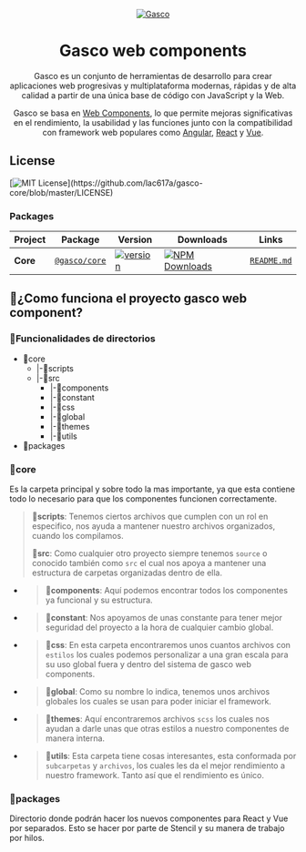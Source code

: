 <p  align="center"><a  href="#"><img  alt="Gasco"  src="https://gasco-web-component.herokuapp.com/img/gasco-web-component.svg"  /></a></p>

<h1  align="center">Gasco web components</h1>

<p  align="center">Gasco es un conjunto de herramientas de desarrollo para crear aplicaciones web progresivas y multiplataforma modernas, rápidas y de alta calidad a partir de una única base de código con JavaScript y la Web.</p>

<p  align="center">Gasco se basa en <a  href="https://www.webcomponents.org/introduction">Web Components</a>, lo que permite mejoras significativas en el rendimiento, la usabilidad y las funciones junto con la compatibilidad con framework web populares como <a  href="https://angular.io/">Angular</a>, <a  href="https://reactjs.com/">React</a> y <a  href="https://vuejs.org/">Vue</a>.</p>

##  License

[![MIT License](https://img.shields.io/apm/l/atomic-design-ui.svg?)](https://github.com/lac617a/gasco-core/blob/master/LICENSE)

###  Packages

| Project | Package | Version | Downloads| Links |
| ------- | ------- | ------- | -------- |:-----:|
| **Core** | [`@gasco/core`](https://www.npmjs.com/package/@gasco/core) | [![version](https://img.shields.io/npm/v/@gasco/core/latest.svg)](https://www.npmjs.com/package/@gasco/core) | <a  href="https://www.npmjs.com/package/@gasco/core"  target="_blank"><img  src="https://img.shields.io/npm/dm/@gasco/core.svg"  alt="NPM Downloads" /></a> | [`README.md`](core/readme.md)

##  :hammer:¿Como funciona el proyecto gasco web component?

###  :file_folder:Funcionalidades de directorios

* :open_file_folder:core
	* |-:file_folder:scripts
	* |-:file_folder:src
		* |-:file_folder:components
		* |-:file_folder:constant
		* |-:file_folder:css
		* |-:file_folder:global
		* |-:file_folder:themes
		* |-:file_folder:utils
* :file_folder:packages

###  :file_folder:core
Es la carpeta principal y sobre todo la mas importante, ya que esta contiene todo lo necesario para que los componentes funcionen correctamente.
>**:file_folder:scripts**:  Tenemos ciertos archivos que cumplen con un rol en especifico, nos ayuda a mantener nuestro archivos organizados, cuando los compilamos.
>
>**:file_folder:src**: Como cualquier otro proyecto siempre tenemos `source` o conocido también como `src` el cual nos apoya a mantener una estructura de carpetas organizadas dentro de ella.
		
*	>**:file_folder:components**: Aquí podemos encontrar todos los componentes ya funcional y su estructura.
*	>**:file_folder:constant**: Nos apoyamos de unas constante para tener mejor seguridad del proyecto a la hora de cualquier cambio global.
*	>**:file_folder:css**: En esta carpeta encontraremos unos cuantos archivos con `estilos` los cuales podemos personalizar a una gran escala para su uso global fuera y dentro del sistema de gasco web components.
*	>**:file_folder:global**: Como su nombre lo indica, tenemos unos archivos  globales los cuales se usan para poder iniciar el framework.
*	>**:file_folder:themes**: Aquí encontraremos archivos `scss` los cuales nos ayudan a darle unas que otras estilos a nuestro componentes de manera interna.
*	>**:file_folder:utils**: Esta carpeta tiene cosas interesantes, esta conformada por `subcarpetas` y `archivos`, los cuales les da el mejor rendimiento a nuestro framework. Tanto así que el rendimiento es único.

###  :file_folder:packages
Directorio donde podrán hacer los nuevos componentes para React y Vue por separados. Esto se hacer por parte de Stencil y su manera de trabajo por hilos.

